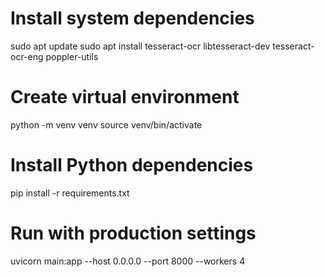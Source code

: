 # Install system dependencies
sudo apt update
sudo apt install tesseract-ocr libtesseract-dev tesseract-ocr-eng poppler-utils

# Create virtual environment
python -m venv venv
source venv/bin/activate

# Install Python dependencies
pip install -r requirements.txt

# Run with production settings
uvicorn main:app --host 0.0.0.0 --port 8000 --workers 4